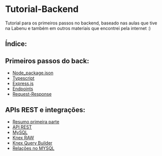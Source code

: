 # Tutorial-Backend

Tutorial para os primeiros passos no backend, baseado nas aulas que tive na Labenu e também em outros materiais que encontrei pela internet :)

## **Índice:**

## Primeiros passos do back:
* [Node_package.json](./Passo-1/Passo-1(Node-package.json).md)
* [Typescript](./Passo-1/Passo-2(typescript).md)
* [Express.js](./Passo-1/Passo-3(express.js).md)
* [Endpoints](./Passo-1/Passo-4(Endpoints).md)
* [Request-Response](./Passo-1/Passo-5(Request-Response).md)

## APIs REST e integrações:

* [Resumo primeira parte](./Passo-2/Passo-1.md)
* [API REST](./Passo-2/Passo-2.md)
* [MySQL](./Passo-2/Passo-3.md)
* [Knex RAW](./Passo-2/Passo-4.md)
* [Knex Query Builder](./Passo-2/Passo-5.md)
* [Relações no MYSQL](./Passo-2/Passo-6.md)